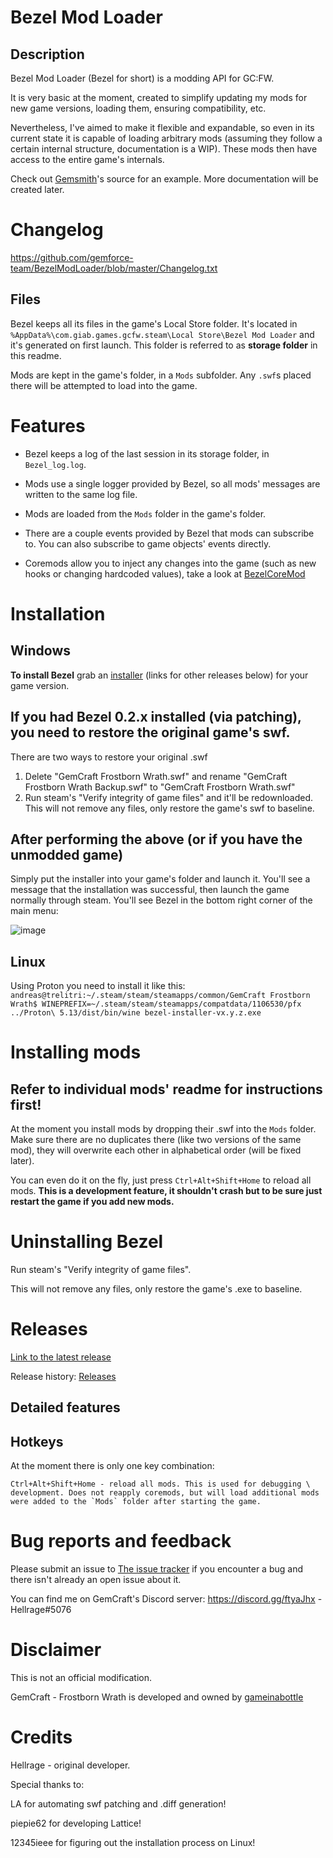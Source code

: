 # Bezel Mod Loader
## Description
Bezel Mod Loader (Bezel for short) is a modding API for GC:FW.

It is very basic at the moment, created to simplify updating my mods for new game versions, loading them, ensuring compatibility, etc. 

Nevertheless, I've aimed to make it flexible and expandable, so even in its current state it is capable of loading arbitrary mods (assuming they follow a certain internal structure, documentation is a WIP). These mods then have access to the entire game's internals.

Check out [Gemsmith](https://github.com/gemforce-team/gemsmith)'s source for an example. More documentation will be created later.


# Changelog
https://github.com/gemforce-team/BezelModLoader/blob/master/Changelog.txt


## Files
Bezel keeps all its files in the game's Local Store folder. It's located in `%AppData%\com.giab.games.gcfw.steam\Local Store\Bezel Mod Loader` and it's generated on first launch. This folder is referred to as **storage folder** in this readme.

Mods are kept in the game's folder, in a `Mods` subfolder. Any `.swf`s placed there will be attempted to load into the game.


# Features
* Bezel keeps a log of the last session in its storage folder, in `Bezel_log.log`.

* Mods use a single logger provided by Bezel, so all mods' messages are written to the same log file.

* Mods are loaded from the `Mods` folder in the game's folder.

* There are a couple events provided by Bezel that mods can subscribe to. You can also subscribe to game objects' events directly.

* Coremods allow you to inject any changes into the game (such as new hooks or changing hardcoded values), take a look at [BezelCoreMod](https://github.com/gemforce-team/BezelModLoader/blob/master/src/Bezel/BezelCoreMod.as)


# Installation
## Windows
**To install Bezel** grab an [installer](https://github.com/gemforce-team/BezelModLoader/releases/latest) (links for other releases below) for your game version.

## If you had Bezel 0.2.x installed (via patching), you need to restore the original game's swf.
There are two ways to restore your original .swf
1) Delete "GemCraft Frostborn Wrath.swf" and rename "GemCraft Frostborn Wrath Backup.swf" to "GemCraft Frostborn Wrath.swf"
2) Run steam's "Verify integrity of game files" and it'll be redownloaded.
This will not remove any files, only restore the game's swf to baseline.

## After performing the above (or if you have the unmodded game)
Simply put the installer into your game's folder and launch it. You'll see a message that the installation was successful, then launch the game normally through steam. You'll see Bezel in the bottom right corner of the main menu:

![image](https://user-images.githubusercontent.com/5305748/110174231-e1ee4f00-7e10-11eb-875e-b2745214a07d.png)

## Linux
Using Proton you need to install it like this:
`andreas@trelitri:~/.steam/steam/steamapps/common/GemCraft Frostborn Wrath$ WINEPREFIX=~/.steam/steam/steamapps/compatdata/1106530/pfx ../Proton\ 5.13/dist/bin/wine bezel-installer-vx.y.z.exe`

# Installing mods
## Refer to individual mods' readme for instructions first!


At the moment you install mods by dropping their .swf into the `Mods` folder. Make sure there are no duplicates there (like two versions of the same mod), they will overwrite each other in alphabetical order (will be fixed later).


You can even do it on the fly, just press `Ctrl+Alt+Shift+Home` to reload all mods. **This is a development feature, it shouldn't crash but to be sure just restart the game if you add new mods.**


# Uninstalling Bezel
Run steam's "Verify integrity of game files".

This will not remove any files, only restore the game's .exe to baseline.


# Releases
[Link to the latest release](https://github.com/gemforce-team/BezelModLoader/releases/latest)

Release history: [Releases](https://github.com/gemforce-team/BezelModLoader/releases)


## Detailed features
## Hotkeys
At the moment there is only one key combination:
```
Ctrl+Alt+Shift+Home - reload all mods. This is used for debugging \ development. Does not reapply coremods, but will load additional mods were added to the `Mods` folder after starting the game.
```


# Bug reports and feedback
Please submit an issue to [The issue tracker](https://github.com/gemforce-team/BezelModLoader/issues) if you encounter a bug and there isn't already an open issue about it.

You can find me on GemCraft's Discord server: https://discord.gg/ftyaJhx - Hellrage#5076


# Disclaimer
This is not an official modification.

GemCraft - Frostborn Wrath is developed and owned by [gameinabottle](http://gameinabottle.com/)


# Credits
Hellrage - original developer.

Special thanks to:

LA for automating swf patching and .diff generation!

piepie62 for developing Lattice!

12345ieee for figuring out the installation process on Linux!